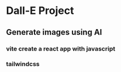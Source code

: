 # Dall-E Project

## Generate images using AI

### vite create a react app with javascript

### tailwindcss